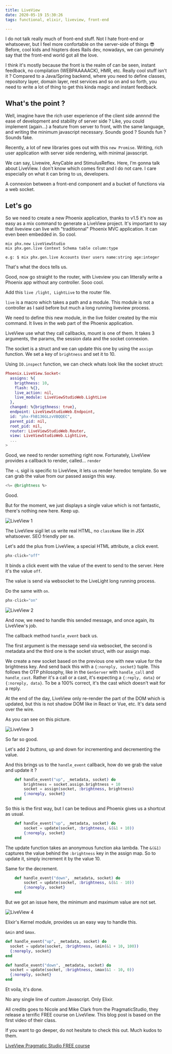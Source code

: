 ```yaml
---
title: LiveView
date: 2020-05-19 15:30:26
tags: functional, elixir, liveview, front-end

---
```


I do not talk really much of front-end stuff.
Not I hate front-end or whatsoever, but I feel more confortable on the server-side of things 😎
Before, cool kids and hispters does Rails dev, nowadays, we can genuinely say that the front-end world got all the love.

I think it's mostly because the front is the realm of can be seen, instant feedback, no compilation (WEBPAAAAACK), HMR, etc. Really cool stuff isn't it ?
Compared to a Java/Spring backend, where you need to define classes, repository layer, domain layer, rest services and so on and so forth, you need to write a lot of thing to get this kinda magic and instant feedback.

## What's the point ?

Well, imagine have the rich user experience of the client side annnnd the ease of development and stability of server side ?
Like, you could implement (again...) a feature from server to front, with the same language, and writing the minimum javascript necessary.
Sounds good ? Sounds fun ? Sounds fake.

Recently, a lot of new libraries goes out with this `new Promise`.
Writing, rich user application with server side rendering, with minimal javascript.

We can say, Livewire, AnyCable and StimulusReflex. Here, I'm gonna talk about LiveView. I don't know which comes first and I do not care.
I care especially on what it can bring to us, developers.

A connexion between a front-end component and a bucket of functions via a web socket.

## Let's go

So we need to create a new Phoenix application, thanks to v1.5 it's now as easy as a mix command to generate a LiveView project.
It's important to say that liveview can live with "traditionnal" Phoenix MVC application. It can even been embedded in. So cool.

```
mix phx.new LiveViewStudio
mix phx.gen.live Context Schema table column:type

e.g: $ mix phx.gen.live Accounts User users name:string age:integer
```

That's what the docs tells us.

Good, now go straight to the router, with Liveview you can litterally write a Phoenix app without any controller. Sooo cool.

<script src="https://gist.github.com/Maartz/ae20e3eb350f1eba1d58d51754c8277f.js"></script>

Add this `live /light, LightLive` to the router file.

`live` is a macro which takes a path and a module. This module is not a controller as I said before but much a long running liveview process.


We need to define this new module, in the live folder created by the mix command. It lives in the web part of the Phoenix application.

<script src="https://gist.github.com/Maartz/36fe8a0b997bbed57172d40bf9df91f9.js"></script>

LiveView use what they call callbacks, mount is one of them.
It takes 3 arguments, the params, the session data and the socket connexion.

The socket is a struct and we can update this one by using the `assign` function.
We set a key of `brightness` and set it to 10.

Using `IO.inspect` function, we can check whats look like the socket struct:

```elixir
Phoenix.LiveView.Socket<
  assigns: %{
    brigthness: 10,
    flash: %{},
    live_action: nil,
    live_module: LiveViewStudioWeb.LightLive
  },
  changed: %{brigthness: true},
  endpoint: LiveViewStudioWeb.Endpoint,
  id: "phx-FhB136GLzvVBQQEC",
  parent_pid: nil,
  root_pid: nil,
  router: LiveViewStudioWeb.Router,
  view: LiveViewStudioWeb.LightLive,
  ...
>
```

Good, we need to render something right now.
Fortunately, LiveView provides a callback to render, called... `render`

<script src="https://gist.github.com/Maartz/c19540196d472925cdf8226e45fd7ddb.js"></script>

The `~L` sigil is specific to LiveView, it lets us render heredoc template.
So we can grab the value from our passed assign this way.

```elixir
<%= @brightness %>
```

Good.

But for the moment, we just displays a single value which is not fantastic, there's nothing new here. Keep up.

![LiveView 1](./../media/liveview-1.png)


<script src="https://gist.github.com/Maartz/d5bd9f478bdcb0301c0bac48563b2913.js"></script>

The LiveView sigil let us write real HTML, no `className` like in JSX whatsoever. SEO friendly per se.

Let's add the plus from LiveView, a special HTML attribute, a click event.

```elixir
phx-click="off"
```

It binds a click event with the value of the event to send to the server. Here it's the value `off`.

The value is send via websocket to the LiveLight long running process.

Do the same with `on`.

```elixir
phx-click="on"
```

<script src="https://gist.github.com/Maartz/4346408ed3ec6753cf14a7de0e5197ae.js"></script>

![LiveView 2](./../media/liveview-2.png)

And now, we need to handle this sended message, and once again, its LiveView's job.

The callback method `handle_event` back us.

<script src="https://gist.github.com/Maartz/796dbf83737790756b9ed92f02aeda53.js"></script>

The first argument is the message send via websocket, the second is metadata and the third one is the socket struct, with our assign map.

We create a new socket based on the previous one with new value for the brightness key.
And send back this with a `{:noreply, socket}` tuple.
This follows the OTP philosophy, like in the `GenServer` with `handle_call` and `handle_cast`. Rather it's a call or a cast, it's expecting a `{:reply, data}` or `{:noreply, data}`. To be a 100% correct, it's the cast which doesn't wait for a reply.

At the end of the day, LiveView only re-render the part of the DOM which is updated, but this is not shadow DOM like in React or Vue, etc.
It's data send over the wire.

As you can see on this picture.

![LiveView 3](./../media/liveview-3.png)

So far so good.

Let's add 2 buttons, up and down for incrementing and decrementing the value.

And this brings us to the `handle_event` callback, how do we grab the value and update it ?

```elixir
	def handle_event("up", _metadata, socket) do
		brightness = socket.assign.brightness + 10
		socket = assign(socket, :brightness, brightness)
		{:noreply, socket}
	end
```

So this is the first way, but I can be tedious and Phoenix gives us a shortcut as usual.

```elixir
	def handle_event("up", _metadata, socket) do
		socket = update(socket, :brightness, &(&1 + 10))
		{:noreply, socket}
	end
```

The update function takes an anonymous function aka lambda.
The `&(&1)` captures the value behind the `:brightness` key in the assign map.
So to update it, simply increment it by the value 10.

Same for the decrement.

```elixir
	def handle_event("down", _metadata, socket) do
		socket = update(socket, :brightness, &(&1 - 10))
		{:noreply, socket}
	end
```

But we got an issue here, the minimum and maximum value are not set.

![LiveView 4](./../media/liveview-4.png)

Elixir's Kernel module, provides us an easy way to handle this.

`&min` and `&max`.

```elixir
def handle_event("up", _metadata, socket) do
  socket = update(socket, :brightness, &min(&1 + 10, 100))
  {:noreply, socket}
end

def handle_event("down", _metadata, socket) do
  socket = update(socket, :brightness, &max(&1 - 10, 0))
  {:noreply, socket}
end
```

Et voila, it's done.

<script src="https://gist.github.com/Maartz/4c7931865cd947eff09ad0b1a91bd57a.js"></script>

No any single line of custom Javascript. Only Elixir.

All credits goes to Nicole and Mike Clark from the PragmaticStudio, they release a terrific FREE course on LiveView. This blog post is based on the first video of their class.

If you want to go deeper, do not hesitate to check this out.
Much kudos to them.

[LiveView Pragmatic Studio FREE course](https://pragmaticstudio.com/courses/phoenix-liveview)